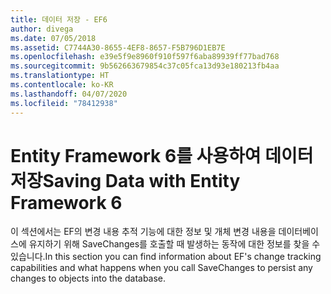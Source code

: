 ```yaml
---
title: 데이터 저장 - EF6
author: divega
ms.date: 07/05/2018
ms.assetid: C7744A30-8655-4EF8-8657-F5B796D1EB7E
ms.openlocfilehash: e39e5f9e8960f910f597f6aba89939ff77bad768
ms.sourcegitcommit: 9b562663679854c37c05fca13d93e180213fb4aa
ms.translationtype: HT
ms.contentlocale: ko-KR
ms.lasthandoff: 04/07/2020
ms.locfileid: "78412938"
---
```

# <a name="saving-data-with-entity-framework-6"></a><span data-ttu-id="bde6d-102">Entity Framework 6를 사용하여 데이터 저장</span><span class="sxs-lookup"><span data-stu-id="bde6d-102">Saving Data with Entity Framework 6</span></span>

<span data-ttu-id="bde6d-103">이 섹션에서는 EF의 변경 내용 추적 기능에 대한 정보 및 개체 변경 내용을 데이터베이스에 유지하기 위해 SaveChanges를 호출할 때 발생하는 동작에 대한 정보를 찾을 수 있습니다.</span><span class="sxs-lookup"><span data-stu-id="bde6d-103">In this section you can find information about EF's change tracking capabilities and what happens when you call SaveChanges to persist any changes to objects into the database.</span></span>
